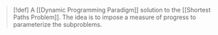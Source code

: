 >[!def]
>A [[Dynamic Programming Paradigm]] solution to the [[Shortest Paths Problem]]. The idea is to impose a measure of progress to parameterize the subproblems.

